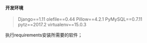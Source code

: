 #### 开发环境
> Django==1.11
> olefile==0.44
> Pillow==4.2.1
> PyMySQL==0.7.11
> pytz==2017.2
> virtualenv==15.0.3

执行requirements安装所需要的软件；